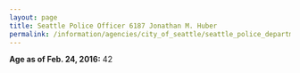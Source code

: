 ```yaml
---
layout: page
title: Seattle Police Officer 6187 Jonathan M. Huber
permalink: /information/agencies/city_of_seattle/seattle_police_department/copbook/6187/
---
```


**Age as of Feb. 24, 2016:** 42

